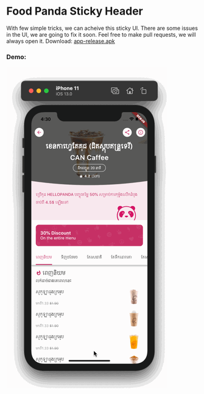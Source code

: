 # Food Panda Sticky Header
With few simple tricks, we can acheive this sticky UI. There are some issues in the UI, we are going to fix it soon. Feel free to make pull requests, we will always open it. Download: [app-release.apk](android/apk/app-release.apk)
### Demo:

![detail](assets/gif/record.gif)





